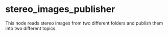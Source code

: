 # stereo_images_publisher
This node reads stereo images from two different folders and publish them into two different topics. 
